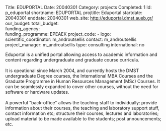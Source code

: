 Title: EDUPORTAL
Date:  20040301
Category: projects
Completed: 1
Id: p_eduportal
shortname: EDUPORTAL
projtitle: Eduportal
startdate: 20040301
enddate: 20040301
web_site: http://eduportal.dmst.aueb.gr/
our_budget:
total_budget:  
funding_agency:  
funding_programme: EPEAEK
project_code: -
logo:   
scientific_coordinator: m_androutsellis
contact: m_androutsellis
project_manager: m_androutsellis
type: consulting
international: no

Eduportal is a unified portal allowing access to academic information
and content regarding undergraduate and graduate course curricula.
<br/><br/>
It is opeational since March 2004, and currently hosts the DMST
undergraduate Degree courses, the International MBA Courses and the
Graduate Programme in Human Resources Management (MSc) Courses. It can
be seamlessly expanded to cover other courses, without the need for
software or hardware updates.
<br/><br/>
A powerful "back-office" allows the teaching staff to individually:
provide information about their courses, the teaching and laboratory
support stuff, contact information etc; structure their courses,
lectures and laboratories; upload material to be made available to the
students; post announcements; etc.
